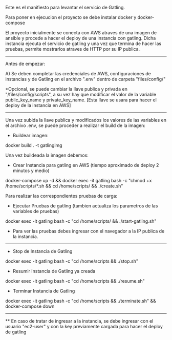 Este es el manifiesto para levantar el servicio de Gatling.

Para poner en ejecucion el proyecto se debe instalar docker y docker-compose

El proyecto inicialmente se conecta con AWS atraves de una imagen de ansible y procede a hacer el deploy de una instancia con gatling.
Dicha instancia ejecuta el servicio de gatling y una vez que termina de hacer las pruebas, permite mostrarlos atraves de HTTP por su IP publica.

--------------------------------------------------------------------------------------------------------------------------------------------------------

Antes de empezar:

A) Se deben completar las credenciales de AWS, configuraciones de instancias y de Gatling en el archivo ".env" dentro de carpeta "files/config/"

*Opcional, se puede cambiar la llave publica y privada en "/files/config/scripts", a su vez hay que modificar el valor de la variable public_key_name y private_key_name. [Esta llave se usara para hacer el deploy de la instancia en AWS]

--------------------------------------------------------------------------------------------------------------------------------------------------------

Una vez subida la llave publica y modificados los valores de las variables en el archivo .env, se puede proceder a realizar el build de la imagen:

- Buildear imagen:

docker build . -t gatlingimg

Una vez buildeada la imagen debemos:

- Crear Instancia para gatling en AWS (tiempo aproximado de deploy 2 minutos y medio)

docker-compose up -d && docker exec -it gatling bash -c "chmod +x /home/scripts/*.sh && cd /home/scripts/ && ./create.sh"

Para realizar las correspondientes pruebas de carga:

- Ejecutar Pruebas de gatling (tambien actualiza los parametros de las variables de pruebas)

docker exec -it gatling bash -c "cd /home/scripts/ && ./start-gatling.sh"

* Para ver las pruebas debes ingresar con el navegador a la IP publica de la instancia. 

--------------------------------------------------------------------------------------------------------------------------------------------------------
- Stop de Instancia de Gatling

docker exec -it gatling bash -c "cd /home/scripts && ./stop.sh"

- Resumir Instancia de Gatling ya creada

docker exec -it gatling bash -c "cd /home/scripts && ./resume.sh"

- Terminar Instancia de Gatling

docker exec -it gatling bash -c "cd /home/scripts && ./terminate.sh" && docker-compose down

--------------------------------------------------------------------------------------------------------------------------------------------------------

** En caso de tratar de ingresar a la instancia, se debe ingresar con el usuario "ec2-user" y con la key previamente cargada para hacer el deploy de gatling